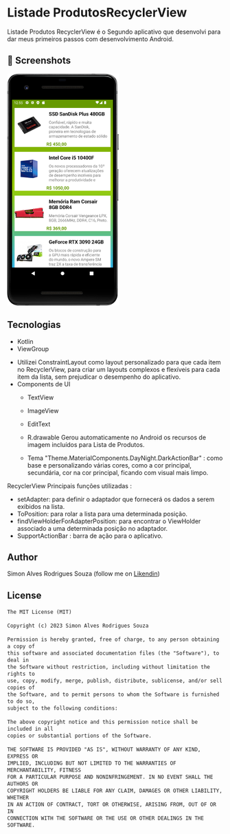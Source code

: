 # Listade ProdutosRecyclerView

Listade Produtos RecyclerView  é o Segundo aplicativo que desenvolvi para dar meus primeiros passos com desenvolvimento Android. 


## :camera_flash: Screenshots
<!-- You can add more screenshots here if you like -->
<img src="/result/Screenshot_20230201_005604.png" width="260">

## Tecnologias
* Kotlin
* ViewGroup
 - Utilizei ConstraintLayout como layout personalizado para que cada item no RecyclerView, para criar um layouts complexos e flexíveis para cada item da lista, 
 sem prejudicar o desempenho do aplicativo.
 - Components de UI
    - TextView
    
    - ImageView
    
    - EditText
    
    - R.drawable Gerou automaticamente no Android os recursos de imagem incluídos para Lista de Produtos.
    
    - Tema "Theme.MaterialComponents.DayNight.DarkActionBar" : como base e personalizando várias cores, como a cor principal, secundária, cor na cor principal,
    ficando com visual mais limpo.
    
RecyclerView Principais funções utilizadas :

  - setAdapter: para definir o adaptador que fornecerá os dados a serem exibidos na lista.
  - ToPosition: para rolar a lista para uma determinada posição.
  - findViewHolderForAdapterPosition: para encontrar o ViewHolder associado a uma determinada posição no adaptador.
  - SupportActionBar : barra de ação para o aplicativo. 
  


## Author
Simon Alves Rodrigues Souza  (follow me on [Likendin](https://www.linkedin.com/in/simonalvesrodrigues/))

## License
```
The MIT License (MIT)

Copyright (c) 2023 Simon Alves Rodrigues Souza

Permission is hereby granted, free of charge, to any person obtaining a copy of
this software and associated documentation files (the "Software"), to deal in
the Software without restriction, including without limitation the rights to
use, copy, modify, merge, publish, distribute, sublicense, and/or sell copies of
the Software, and to permit persons to whom the Software is furnished to do so,
subject to the following conditions:

The above copyright notice and this permission notice shall be included in all
copies or substantial portions of the Software.

THE SOFTWARE IS PROVIDED "AS IS", WITHOUT WARRANTY OF ANY KIND, EXPRESS OR
IMPLIED, INCLUDING BUT NOT LIMITED TO THE WARRANTIES OF MERCHANTABILITY, FITNESS
FOR A PARTICULAR PURPOSE AND NONINFRINGEMENT. IN NO EVENT SHALL THE AUTHORS OR
COPYRIGHT HOLDERS BE LIABLE FOR ANY CLAIM, DAMAGES OR OTHER LIABILITY, WHETHER
IN AN ACTION OF CONTRACT, TORT OR OTHERWISE, ARISING FROM, OUT OF OR IN
CONNECTION WITH THE SOFTWARE OR THE USE OR OTHER DEALINGS IN THE SOFTWARE.
